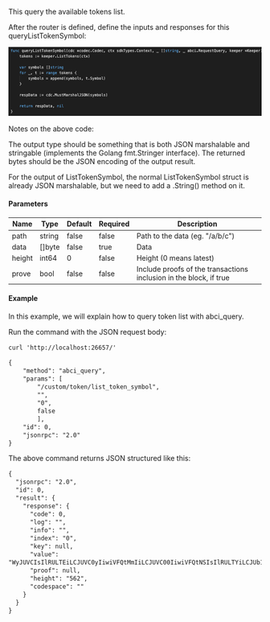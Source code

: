 This query the available tokens list.

After the router is defined, define the inputs and responses for this queryListTokenSymbol:

![Image-2](../pic/queryListTokenSymbol.png)


Notes on the above code:

The output type should be something that is both JSON marshalable and stringable (implements the Golang fmt.Stringer interface). The returned bytes should be the JSON encoding of the output result.

For the output of ListTokenSymbol, the normal ListTokenSymbol struct is already JSON marshalable, but we need to add a .String() method on it.


#### Parameters
| Name | Type | Default | Required | Description                 |
| ---- | ---- | ------- | -------- | --------------------------- |
| path | string | false | false    | Path to the data (eg. "/a/b/c") |
| data | []byte | false | true     | Data |
| height | int64 | 0 | false    | Height (0 means latest) |
| prove | bool | false | false    | Include proofs of the transactions inclusion in the block, if true |


#### Example
In this example, we will explain how to query token list with abci_query. 

Run the command with the JSON request body:
```
curl 'http://localhost:26657/'
```

```
{
    "method": "abci_query",
    "params": [
    	"/custom/token/list_token_symbol",
    	"",
    	"0",
    	false
    	],
    "id": 0,
    "jsonrpc": "2.0"
}

```

The above command returns JSON structured like this: 
```
{
  "jsonrpc": "2.0",
  "id": 0,
  "result": {
    "response": {
      "code": 0,
      "log": "",
      "info": "",
      "index": "0",
      "key": null,
      "value": "WyJUVCIsIlRULTEiLCJUVC0yIiwiVFQtMmIiLCJUVC00IiwiVFQtNSIsIlRULTYiLCJUb1QiXQ==",
      "proof": null,
      "height": "562",
      "codespace": ""
    }
  }
}
```


